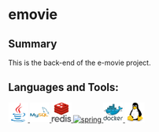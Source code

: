 # emovie

## Summary

This is the back-end of the e-movie project.

## Languages and Tools:

  <p align="left" height="10px">
      <a href="https://www.java.com" target="_blank" rel="noreferrer">
  	<img src="https://raw.githubusercontent.com/devicons/devicon/master/icons/java/java-original.svg" alt="java" width="40" height="40"/>
      </a>
      <a href="https://www.mysql.com/" target="_blank" rel="noreferrer">
  	<img src="https://raw.githubusercontent.com/devicons/devicon/master/icons/mysql/mysql-original-wordmark.svg" alt="mysql" width="40" height="40"/>
      </a>
      <a href="https://redis.io" target="_blank" rel="noreferrer">
  	<img src="https://raw.githubusercontent.com/devicons/devicon/master/icons/redis/redis-original-wordmark.svg" alt="redis" width="40" height="40"/>
      </a>
      <a href="https://spring.io/" target="_blank" rel="noreferrer">
  	<img src="https://www.vectorlogo.zone/logos/springio/springio-icon.svg" alt="spring" width="40" height="40"/>
      </a>
      <a href="https://www.docker.com/" target="_blank" rel="noreferrer">
  	<img src="https://raw.githubusercontent.com/devicons/devicon/master/icons/docker/docker-original-wordmark.svg" alt="docker" width="40" height="40"/>
      </a>
      <a href="https://www.linux.org/" target="_blank" rel="noreferrer">
  	<img src="https://raw.githubusercontent.com/devicons/devicon/master/icons/linux/linux-original.svg" alt="linux" width="40" height="40"/>
      </a>
  </p>
